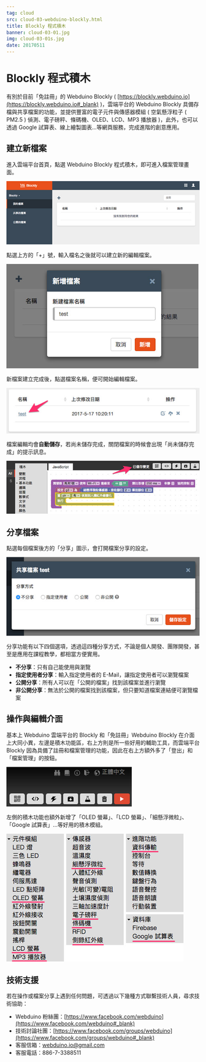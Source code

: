 ```yaml
---
tag: cloud
src: cloud-03-webduino-blockly.html
title: Blockly 程式積木
banner: cloud-03-01.jpg
img: cloud-03-01s.jpg
date: 20170511
---
```


<!-- @@master  = ../../_layout.html-->

<!-- @@block  =  meta-->

<title>Blockly 程式積木 :::: Webduino = Web × Arduino</title>

<meta name="description" content="有別於目前「免註冊」的 Webduino Blockly，雲端平台的 Webduino Blockly 具備存檔與共享檔案的功能，並提供豐富的電子元件與傳感器模組 ( 空氣懸浮粒子 ( PM2.5 ) 偵測、電子磅秤、條碼機、OLED、LCD、MP3 播放器 )，此外，也可以透過 Google 試算表、線上繪製圖表...等網頁服務，完成進階的創意應用。">

<meta itemprop="description" content="有別於目前「免註冊」的 Webduino Blockly，雲端平台的 Webduino Blockly 具備存檔與共享檔案的功能，並提供豐富的電子元件與傳感器模組 ( 空氣懸浮粒子 ( PM2.5 ) 偵測、電子磅秤、條碼機、OLED、LCD、MP3 播放器 )，此外，也可以透過 Google 試算表、線上繪製圖表...等網頁服務，完成進階的創意應用。">

<meta property="og:description" content="有別於目前「免註冊」的 Webduino Blockly，雲端平台的 Webduino Blockly 具備存檔與共享檔案的功能，並提供豐富的電子元件與傳感器模組 ( 空氣懸浮粒子 ( PM2.5 ) 偵測、電子磅秤、條碼機、OLED、LCD、MP3 播放器 )，此外，也可以透過 Google 試算表、線上繪製圖表...等網頁服務，完成進階的創意應用。">

<meta property="og:title" content="Blockly 程式積木" >

<link rel="canonical" href="https://tutorials.webduino.io/zh-tw/docs/cloud/basic/webduino-blockly.html">

<meta property="og:url" content="https://webduino.io/tutorials/cloud-03-webduino-blockly.html">

<meta property="og:image" content="https://webduino.io/img/tutorials/cloud-03-fb.jpg">

<meta itemprop="image" content="https://webduino.io/img/tutorials/cloud-03-01s.jpg">

<include src="../_include-tutorials.html"></include>

<!-- @@close-->

<!-- @@block  =  preAndNext-->

<include src="../_include-tutorials-content.html"></include>

<!-- @@close-->


<!-- @@block  =  tutorials-->
# Blockly 程式積木

有別於目前「免註冊」的 Webduino Blockly ( [https://blockly.webduino.io](https://blockly.webduino.io#_blank) )，雲端平台的 Webduino Blockly 具備存檔與共享檔案的功能，並提供豐富的電子元件與傳感器模組 ( 空氣懸浮粒子 ( PM2.5 ) 偵測、電子磅秤、條碼機、OLED、LCD、MP3 播放器 )，此外，也可以透過 Google 試算表、線上繪製圖表...等網頁服務，完成進階的創意應用。

## 建立新檔案

進入雲端平台首頁，點選 Webduino Blockly 程式積木，即可進入檔案管理畫面。

![](../img/tutorials/cloud-03-02.jpg)

點選上方的「+」號，輸入檔名之後就可以建立新的編輯檔案。

![](../img/tutorials/cloud-03-03.jpg)

新檔案建立完成後，點選檔案名稱，便可開始編輯檔案。

![](../img/tutorials/cloud-03-04.jpg)

檔案編輯均會**自動儲存**，若尚未儲存完成，關閉檔案的時候會出現「尚未儲存完成」的提示訊息。

![](../img/tutorials/cloud-03-05.jpg)

## 分享檔案

點選每個檔案後方的「分享」圖示，會打開檔案分享的設定。

![](../img/tutorials/cloud-03-06.jpg)

分享功能有以下四個選項，透過這四種分享方式，不論是個人開發、團隊開發，甚至是應用在課程教學，都相當方便實用。

- **不分享**：只有自己能使用與瀏覽
- **指定使用者分享**：輸入指定使用者的 E-Mail，讓指定使用者可以瀏覽檔案
- **公開分享**：所有人可以在「公開的檔案」找到該檔案並進行瀏覽
- **非公開分享**：無法於公開的檔案找到該檔案，但只要知道檔案連結便可瀏覽檔案

## 操作與編輯介面

基本上 Webduino 雲端平台的 Blockly 和「免註冊」Webduino Blockly 在介面上大同小異，左邊是積木功能區，右上方則是所一些好用的輔助工具，而雲端平台 Blockly 因為具備了註冊和檔案管理的功能，因此在右上方額外多了「登出」和「檔案管理」的按鈕。

![](../img/tutorials/cloud-03-07.jpg)

左側的積木功能也額外新增了「OLED 螢幕」、「LCD 螢幕」、「細懸浮微粒」、「Google 試算表」...等好用的積木模組。

![](../img/tutorials/cloud-03-08.jpg)

## 技術支援

若在操作或檔案分享上遇到任何問題，可透過以下幾種方式聯繫技術人員，尋求技術協助：

- Webduino 粉絲團：[https://www.facebook.com/webduino](https://www.facebook.com/webduino#_blank)
- 技術討論社團：[https://www.facebook.com/groups/webduino](https://www.facebook.com/groups/webduino#_blank)
- 客服信箱：[webduino.io@gmail.com](mailto:webduino.io@gmail.com#_blank)
- 客服電話：886-7-3388511



<!-- @@close-->

